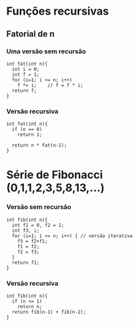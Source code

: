 # Funções recursivas

## Fatorial de n

### Uma versão sem recursão
```
int fat(int n){
  int i = 0; 
  int f = 1;
  for (i=1; i <= n; i++) 
    f *= i;    // f = f * i;
  return f;
}
```

### Versão recursiva

```
int fat(int n){
  if (n == 0) 
    return 1;
  
  return n * fat(n-1);
}
```

# Série de Fibonacci (0,1,1,2,3,5,8,13,...)

### Versão sem recursão

```
int fib(int n){
  int f1 = 0, f2 = 1;
  int f3, i; 
  for (i=1; i <= n; i++) { // versão iterativa
    f3 = f2+f1;
    f1 = f2; 
    f2 = f3;
  }
  return f1; 
}
```


### Versão recursiva

```
int fib(int n){
  if (n <= 1) 
    return n;
  return fib(n-1) + fib(n-2);
}
```
